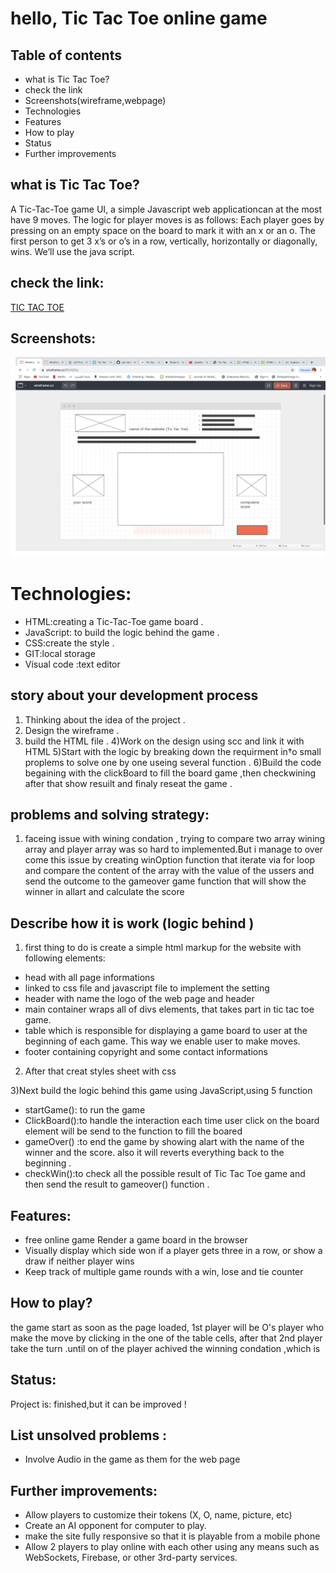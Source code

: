 # hello, Tic Tac Toe online game 

## Table of contents 
* what is Tic Tac Toe?
* check the link
* Screenshots(wireframe,webpage)
* Technologies
* Features
* How to play
* Status
* Further improvements



## what is Tic Tac Toe?

A Tic-Tac-Toe game UI, a simple Javascript web applicationcan at the most have 9 moves. The logic for player moves is as follows: Each player goes by pressing on an empty space on the board to mark it with an x or an o. The first person to get 3 x’s or o’s in a row, vertically, horizontally or diagonally, wins. We’ll use the java script.

 ## check the link:
 [TIC TAC TOE](https://saera1988.github.io/projects-sarah)


## Screenshots:

![wareframe](/image/pic.png)


# Technologies:

* HTML:creating a Tic-Tac-Toe game board .
* JavaScript: to build the logic behind the game  .
* CSS:create the style .
* GIT:local storage 
* Visual code :text editor 

##  story about your development process 

1) Thinking about the idea of the project .
2) Design the wireframe .
3) build the HTML file .
4)Work on the design using scc and link it with HTML
5)Start with the logic by breaking down the requirment in†o small proplems to solve one by one useing several function .
6)Build the code begaining with the clickBoard to fill the board game ,then checkwining after that show resuilt and finaly reseat the game .

## problems and solving strategy:

1) faceing issue with wining condation , trying to compare two array wining array and player array was so hard to implemented.But i manage to over come this issue by creating winOption function that 
iterate via for loop and compare the content of the array with the value of the ussers and send the outcome to the gameover game function that will show the winner  in allart  and calculate the score 




## Describe how it is work (logic behind )


1) first thing to do is create a simple html markup for the website 
with following elements:

* head with all page informations
* linked to css file and javascript file to implement the setting 
* header with name the logo of the web page and header
* main container wraps all of divs  elements, that takes part in tic tac toe game.
* table which is responsible for displaying a game board to user at the beginning of each game. This way we enable user to make moves. 
* footer containing copyright and some contact informations 

2) After that creat styles sheet with css


3)Next build the logic behind this game using  JavaScript,using 5 function
* startGame(): to run the game 
* ClickBoard():to handle the interaction each time user  click on the board element will be send to the function to fill the boared 
* gameOver() :to end the game by showing alart with the name of the winner and the score. also it will reverts everything back to the beginning .
* checkWin():to check  all  the possible result of Tic Tac Toe game and then send the result to gameover() function .



## Features:
* free online game Render a game board in the browser
* Visually display which side won if a player gets three in a row, or show a draw if neither player wins
* Keep track of multiple game rounds with a win, lose and tie counter


## How to play?
the game start as soon as the page loaded, 1st player will be O's player who make the move by clicking in the one of the table cells,  after that 2nd player take the turn .until on of the player achived the winning condation ,which is 


## Status:
Project is:  finished,but it can be improved !

## List unsolved problems :
* Involve Audio in the  game as them for the web page 


## Further improvements:
* Allow players to customize their tokens (X, O, name, picture, etc)
* Create an AI opponent for computer to play.
* make the site fully responsive so that it is playable from a mobile phone
* Allow 2 players to play online with each other using any means such as WebSockets, Firebase, or other 3rd-party services.